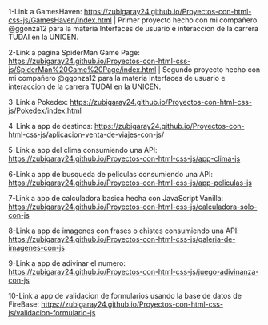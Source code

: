 1-Link a GamesHaven: https://zubigaray24.github.io/Proyectos-con-html-css-js/GamesHaven/index.html |
Primer proyecto hecho con mi compañero @ggonza12 para la materia Interfaces de usuario e interaccion de la carrera TUDAI en la UNICEN.

2-Link a pagina SpiderMan Game Page: https://zubigaray24.github.io/Proyectos-con-html-css-js/SpiderMan%20Game%20Page/index.html |
Segundo proyecto hecho con mi compañero @ggonza12 para la materia Interfaces de usuario e interaccion de la carrera TUDAI en la UNICEN.

3-Link a Pokedex: https://zubigaray24.github.io/Proyectos-con-html-css-js/Pokedex/index.html

4-Link a app de destinos: https://zubigaray24.github.io/Proyectos-con-html-css-js/aplicacion-venta-de-viajes-con-js/

5-Link a app del clima consumiendo una API: https://zubigaray24.github.io/Proyectos-con-html-css-js/app-clima-js

6-Link a app de busqueda de peliculas consumiendo una API: https://zubigaray24.github.io/Proyectos-con-html-css-js/app-peliculas-js

7-Link a app de calculadora basica hecha con JavaScript Vanilla: https://zubigaray24.github.io/Proyectos-con-html-css-js/calculadora-solo-con-js

8-Link a app de imagenes con frases o chistes consumiendo una API: https://zubigaray24.github.io/Proyectos-con-html-css-js/galeria-de-imagenes-con-js

9-Link a app de adivinar el numero: https://zubigaray24.github.io/Proyectos-con-html-css-js/juego-adivinanza-con-js

10-Link a app de validacion de formularios usando la base de datos de FireBase: https://zubigaray24.github.io/Proyectos-con-html-css-js/validacion-formulario-js
